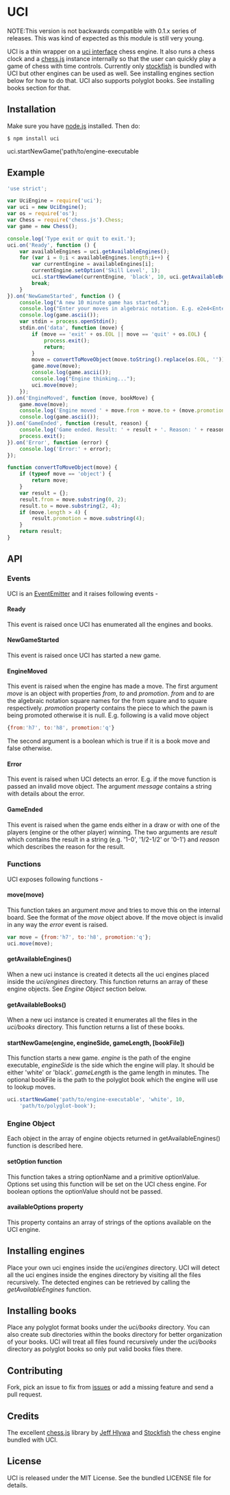 UCI
===

NOTE:This version is not backwards compatible with 0.1.x series of releases. This was kind of expected as this module is still very young.

UCI is a thin wrapper on a [uci
interface](http://en.wikipedia.org/wiki/Universal_Chess_Interface) chess engine.
It also runs a chess clock and a [chess.js](https://github.com/jhlywa/chess.js)
instance internally so that the user can quickly play a game of chess with time
controls. Currently only [stockfish](http://stockfishchess.org/) is bundled with
UCI but other engines can be used as well. See installing engines section below
for how to do that. UCI also supports polyglot books. See installing books
section for that.

## Installation
Make sure you have [node.js](http://nodejs.org/) installed. Then do:

    $ npm install uci
uci.startNewGame('path/to/engine-executable
## Example
```js
'use strict';

var UciEngine = require('uci');
var uci = new UciEngine();
var os = require('os');
var Chess = require('chess.js').Chess;
var game = new Chess();

console.log('Type exit or quit to exit.');
uci.on('Ready', function () {
    var availableEngines = uci.getAvailableEngines();
    for (var i = 0;i < availableEngines.length;i++) {
        var currentEngine = availableEngines[i];
        currentEngine.setOption('Skill Level', 1);
        uci.startNewGame(currentEngine, 'black', 10, uci.getAvailableBooks()[0]);
        break;
    }
}).on('NewGameStarted', function () {
    console.log("A new 10 minute game has started.");
    console.log("Enter your moves in algebraic notation. E.g. e2e4<Enter>");
    console.log(game.ascii());
    var stdin = process.openStdin();
    stdin.on('data', function (move) {
        if (move == 'exit' + os.EOL || move == 'quit' + os.EOL) {
            process.exit();
            return;
        }
        move = convertToMoveObject(move.toString().replace(os.EOL, ''));
        game.move(move);
        console.log(game.ascii());
        console.log("Engine thinking...");
        uci.move(move);
    });
}).on('EngineMoved', function (move, bookMove) {
    game.move(move);
    console.log('Engine moved ' + move.from + move.to + (move.promotion ? move.promotion : '') + '. BookMove:' + bookMove);
    console.log(game.ascii());
}).on('GameEnded', function (result, reason) {
    console.log('Game ended. Result: ' + result + '. Reason: ' + reason + '.');
    process.exit();
}).on('Error', function (error) {
    console.log('Error:' + error);
});

function convertToMoveObject(move) {
    if (typeof move == 'object') {
        return move;
    }
    var result = {};
    result.from = move.substring(0, 2);
    result.to = move.substring(2, 4);
    if (move.length > 4) {
        result.promotion = move.substring(4);
    }
    return result;
}
```
## API

### Events
UCI is an [EventEmitter](http://nodejs.org/api/events.html) and it raises
following events -

#### Ready
This event is raised once UCI has enumerated all the engines and books.

#### NewGameStarted
This event is raised once UCI has started a new game.

#### EngineMoved
This event is raised when the engine has made a move. The first argument _move_
is an object with properties _from_, _to_ and _promotion_. _from_ and _to_ are
the algebraic notation square names for the from square and to square
respectively. _promotion_ property contains the piece to which the pawn is being
promoted otherwise it is null. E.g. following is a valid move object
```js
{from:'h7', to:'h8', promotion:'q'}
```
The second argument is a boolean which is true if it is a book move and false
otherwise.

#### Error
This event is raised when UCI detects an error. E.g. if the move function is
passed an invalid move object. The argument _message_ contains a string with
details about the error.

#### GameEnded
This event is raised when the game ends either in a draw or with one of the
players (engine or the other player) winning. The two arguments are _result_
which contains the result in a string (e.g. '1-0', '1/2-1/2' or '0-1') and
_reason_ which describes the reason for the result.

### Functions
UCI exposes following functions -

#### move(move)
This function takes an argument _move_ and tries to move this on the internal
board. See the format of the _move_ object above.  If the move object is invalid
in any way the _error_ event is raised.
```js
var move = {from:'h7', to:'h8', promotion:'q'};
uci.move(move);
```

#### getAvailableEngines()
When a new uci instance is created it detects all the uci engines placed inside
the *uci/engines* directory. This function returns an array of these engine objects. See _Engine Object_ section below.

#### getAvailableBooks()
When a new uci instance is created it enumerates all the files in the
*uci/books* directory. This function returns a list of these books.

#### startNewGame(engine, engineSide, gameLength, [bookFile])
This function starts a new game. _engine_ is the path of the engine executable,
_engineSide_ is the side which the engine will play. It should be either 'white'
or 'black'. _gameLength_ is the game length in minutes. The optional bookFile is
the path to the polyglot book which the engine will use to lookup moves.
```js
uci.startNewGame('path/to/engine-executable', 'white', 10,
    'path/to/polyglot-book');
```

### Engine Object
Each object in the array of engine objects returned in getAvailableEngines() function is described here.

#### setOption function
This function takes a string optionName and a primitive optionValue. Options set using this function will be set on the UCI chess engine. For boolean options the optionValue should not be passed.

#### availableOptions property
This property contains an array of strings of the options available on the UCI engine.

## Installing engines
Place your own uci engines inside the *uci/engines* directory. UCI will detect
all the uci engines inside the engines directory by visiting all the files
recursively. The detected engines can be retrieved by calling the
*getAvailableEngines* function.

## Installing books
Place any polyglot format books under the *uci/books* directory. You can also
create sub directories within the books directory for better organization of
your books. UCI will treat all files found recursively under the *uci/books*
directory as polyglot books so only put valid books files there.

## Contributing
Fork, pick an issue to fix from [issues](https://github.com/imor/uci/issues) or
add a missing feature and send a pull request.

## Credits
The excellent [chess.js](https://github.com/jhlywa/chess.js) library by [Jeff
Hlywa](https://github.com/jhlywa) and [Stockfish](http://stockfishchess.org/)
the chess engine bundled with UCI.

## License
UCI is released under the MIT License. See the bundled LICENSE file for details.
